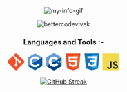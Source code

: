 <html>
  <head></head>
  <body>
  <p align="center">  <img src="https://media.giphy.com/media/v1.Y2lkPTc5MGI3NjExMDYycndobmx5cjJwcXl3cmIxZHgxdHhodGkzaHQzcGI3anNqMmYwZSZlcD12MV9pbnRlcm5hbF9naWZfYnlfaWQmY3Q9Zw/xL0NTQD79nCr04zqvf/giphy.gif" alt="
      my-info-gif"
      width="80%" height="50%"></p>
    <p align="center"> <img src="https://komarev.com/ghpvc/?username=bettercodevivek&label=Profile%20views&color=0e75b6&style=flat" alt="bettercodevivek" /> </p>
    <h3 align="center"> Languages and Tools :- </h3>
    <p align="center">
      <a href="https://git-scm.com/" target="_blank"><img src="https://raw.githubusercontent.com/devicons/devicon/master/icons/git/git-original.svg" alt=" GIT-LOGO" width="40" height="40"></a>
    <a href="https://www.cprogramming.com/" target="_blank"><img src="https://raw.githubusercontent.com/devicons/devicon/master/icons/c/c-original.svg" alt=" C-LOGO " width="40" 
       height="40"></a>
       <a href="https://cplusplus.com/doc/tutorial/" target="_blank"><img src="https://raw.githubusercontent.com/devicons/devicon/master/icons/cplusplus/cplusplus-original.svg" alt=" C++-LOGO " width="40" height="40"></a>
       <a href="https://developer.mozilla.org/en-US/docs/Web/HTML" target="_blank"><img src="https://raw.githubusercontent.com/devicons/devicon/master/icons/html5/html5-original.svg" alt=" HTML-LOGO " width="40" 
       height="40"></a>
       <a href="https://developer.mozilla.org/en-US/docs/Web/CSS" target="_blank"><img src="https://raw.githubusercontent.com/devicons/devicon/master/icons/css3/css3-original.svg" alt=" CSS-LOGO " width="40" 
       height="40"></a>
       <a href="https://developer.mozilla.org/en-US/docs/Web/JavaScript" target="_blank"><img src="https://raw.githubusercontent.com/devicons/devicon/master/icons/javascript/javascript-original.svg" alt=" JS-LOGO " width="40" 
       height="40"></a>
    </p>
    <p align="center" ><a href="https://git.io/streak-stats"><img src="https://streak-stats.demolab.com?user=bettercodevivek&theme=github-dark&border_radius=10" alt="GitHub Streak" /></a></p>
  </body>
</html>
  

